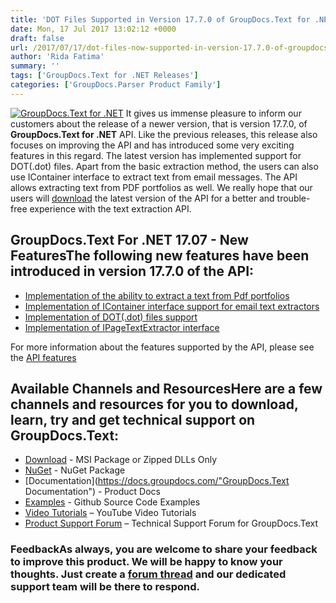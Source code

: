 ```yaml
---
title: 'DOT Files Supported in Version 17.7.0 of GroupDocs.Text for .NET'
date: Mon, 17 Jul 2017 13:02:12 +0000
draft: false
url: /2017/07/17/dot-files-now-supported-in-version-17.7.0-of-groupdocs.text-for-.net-api/
author: 'Rida Fatima'
summary: ''
tags: ['GroupDocs.Text for .NET Releases']
categories: ['GroupDocs.Parser Product Family']
---
```


[![GroupDocs.Text for .NET](http://blog.groupdocs.com/wp-content/uploads/sites/4/2017/04/groupdocs.text-for-dotnet.png)](https://products.groupdocs.com/) It gives us immense pleasure to inform our customers about the release of a newer version, that is version 17.7.0, of **GroupDocs.Text for .NET** API. Like the previous releases, this release also focuses on improving the API and has introduced some very exciting features in this regard. The latest version has implemented support for DOT(.dot) files. Apart from the basic extraction method, the users can also use IContainer interface to extract text from email messages. The API allows extracting text from PDF portfolios as well. We really hope that our users will [download](https://downloads.groupdocs.com/text/net/new-releases/groupdocs.text-for-.net-17.07.0/) the latest version of the API for a better and trouble-free experience with the text extraction API.

## GroupDocs.Text For .NET 17.07 - New FeaturesThe following new features have been introduced in version 17.7.0 of the API:

*   [Implementation of the ability to extract a text from Pdf portfolios](https://docs.groupdocs.com/)
*   [Implementation of IContainer interface support for email text extractors](https://docs.groupdocs.com/)
*   [Implementation of DOT(.dot) files support](https://docs.groupdocs.com/)
*   [Implementation of IPageTextExtractor interface](https://docs.groupdocs.com/)

For more information about the features supported by the API, please see the [API features](https://docs.groupdocs.com/)

## Available Channels and ResourcesHere are a few channels and resources for you to download, learn, try and get technical support on GroupDocs.Text:

*   [Download](http://downloads.groupdocs.com/text/net "GroupDocs.Text dll and msi") - MSI Package or Zipped DLLs Only
*   [NuGet](https://www.nuget.org/packages/groupdocs-text-dotnet/17.07.0 "GroupDocs.Text Nuget Package") - NuGet Package
*   [Documentation](https://docs.groupdocs.com/"GroupDocs.Text Documentation") - Product Docs
*   [Examples](https://github.com/groupdocs-text/GroupDocs.Text-for-.NET "GroupDocs.Text Github repository") - Github Source Code Examples
*   [Video Tutorials](https://www.youtube.com/channel/UCmZHZh89ur7Qu7Ng-Sjg1HQ "GroupDocs.Signature for .NET tutorials") – YouTube Video Tutorials
*   [Product Support Forum](http://groupdocs.com/Community/forums/groupdocs.text-product-family/54/showforum.aspx "GroupDocs.Signature for .NET Support forum") – Technical Support Forum for GroupDocs.Text

### FeedbackAs always, you are welcome to share your feedback to improve this product. We will be happy to know your thoughts. Just create a [forum thread](http://groupdocs.com/Community/forums/default.aspx "Forums link") and our dedicated support team will be there to respond.




